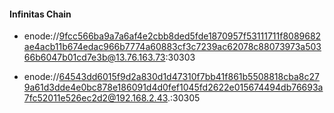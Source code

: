 #### Infinitas Chain

* enode://9fcc566ba9a7a6af4e2cbb8ded5fde1870957f53111711f8089682ae4acb11b674edac966b7774a60883cf3c7239ac62078c88073973a50366b6047b01cd7e3b@13.76.163.73:30303

* enode://64543dd6015f9d2a830d1d47310f7bb41f861b5508818cba8c279a61d3dde4e0bc878e186091d4d0fef1045fd2622e015674494db76693a7fc52011e526ec2d2@192.168.2.43.:30305